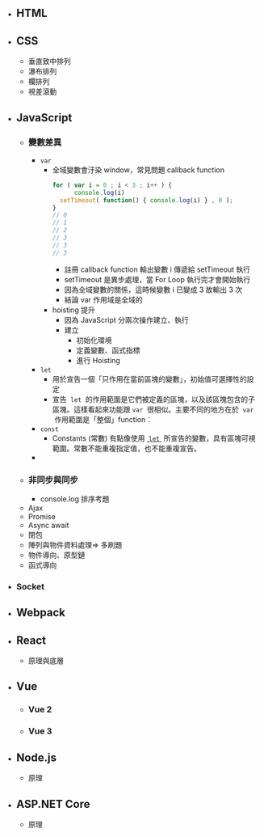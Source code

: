 - ## HTML
- ## CSS
	- 垂直致中排列
	- 瀑布排列
	- 欄排列
	- 視差滾動
- ## JavaScript
	- ### 變數差異
		- `var`
			- 全域變數會汙染 window，常見問題 callback function
			  ```js
			  for ( var i = 0 ; i < 3 ; i++ ) {
			    	console.log(i)
			  	setTimeout( function() { console.log(i) } , 0 );
			  }
			  // 0
			  // 1
			  // 2
			  // 3
			  // 3
			  // 3
			  ```
				- 註冊 callback function 輸出變數 i 傳遞給 setTimeout 執行
				- setTimeout 是異步處理，當 For Loop 執行完才會開始執行
				- 因為全域變數的關係，這時候變數 i 已變成 3 故輸出 3 次
				- 結論 var 作用域是全域的
			- hoisting 提升
				- 因為 JavaScript 分兩次操作建立、執行
				- 建立
					- 初始化環境
					- 定義變數、函式指標
					- 進行 Hoisting
		- `let`
			- 用於宣告一個「只作用在當前區塊的變數」，初始值可選擇性的設定
			- 宣告  `let`  的作用範圍是它們被定義的區塊，以及該區塊包含的子區塊。這樣看起來功能跟 `var`  很相似。主要不同的地方在於  `var`  作用範圍是「整個」function：
		- `const`
			- Constants (常數) 有點像使用 [ `let` ](https://developer.mozilla.org/zh-TW/docs/Web/JavaScript/Reference/Statements/let) 所宣告的變數，具有區塊可視範圍。常數不能重複指定值，也不能重複宣告。
		-
	- ### 非同步與同步
		- console.log 排序考題
	- Ajax
	- Promise
	- Async await
	- 閉包
	- 陣列與物件資料處理=> 多刷題
	- 物件導向、原型鏈
	- 函式導向
- ### Socket
- ## Webpack
- ## React
	- 原理與底層
- ## Vue
	- ### Vue 2
	- ### Vue 3
- ## Node.js
	- 原理
- ## ASP.NET Core
	- 原理
